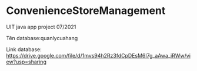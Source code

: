 # ConvenienceStoreManagement
UIT java app project 07/2021

Tên database:quanlycuahang

Link database: https://drive.google.com/file/d/1mvs94h2Rz3fdCpDEsM6l7g_aAwa_iRWw/view?usp=sharing
